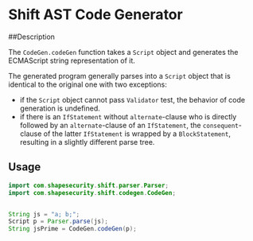 Shift AST Code Generator
========================

##Description

The `CodeGen.codeGen` function takes a `Script` object and generates the ECMAScript string representation of it.

The generated program generally parses into a `Script` object that is identical to the original one with two exceptions:
  * if the `Script` object cannot pass `Validator` test, the behavior of code generation is undefined.
  * if there is an `IfStatement` without `alternate`-clause who is directly followed by an `alternate`-clause of an
  `IfStatement`, the `consequent`-clause of the latter `IfStatement` is wrapped by a `BlockStatement`, resulting in a
  slightly different parse tree.

## Usage

```java
import com.shapesecurity.shift.parser.Parser;
import com.shapesecurity.shift.codegen.CodeGen;


String js = "a; b;";
Script p = Parser.parse(js);
String jsPrime = CodeGen.codeGen(p);
```
